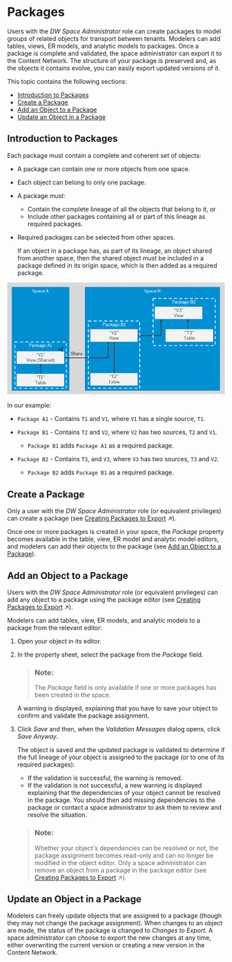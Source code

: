 <!-- loioa806c67ed11749c788142775d2cc2494 -->

# Packages

Users with the *DW Space Administrator* role can create packages to model groups of related objects for transport between tenants. Modelers can add tables, views, ER models, and analytic models to packages. Once a package is complete and validated, the space administrator can export it to the Content Network. The structure of your package is preserved and, as the objects it contains evolve, you can easily export updated versions of it.

This topic contains the following sections:

-   [Introduction to Packages](packages-a806c67.md#loioa806c67ed11749c788142775d2cc2494__section_intro)
-   [Create a Package](packages-a806c67.md#loioa806c67ed11749c788142775d2cc2494__section_create)
-   [Add an Object to a Package](packages-a806c67.md#loioa806c67ed11749c788142775d2cc2494__section_add)
-   [Update an Object in a Package](packages-a806c67.md#loioa806c67ed11749c788142775d2cc2494__section_update)



<a name="loioa806c67ed11749c788142775d2cc2494__section_intro"/>

## Introduction to Packages

Each package must contain a complete and coherent set of objects:

-   A package can contain one or more objects from one space.
-   Each object can belong to only one package.
-   A package must:
    -   Contain the complete lineage of all the objects that belong to it, or
    -   Include other packages containing all or part of this lineage as required packages.

-   Required packages can be selected from other spaces.

    If an object in a package has, as part of its lineage, an object shared from another space, then the shared object must be included in a package defined in its origin space, which is then added as a required package.


![](images/Package_Example_0f52d1e.png)

In our example:

-   `Package A1` - Contains `T1` and `V1`, where `V1` has a single source, `T1`.
-   `Package B1` - Contains `T2` and `V2`, where `V2` has two sources, `T2` and `V1`.
    -   `Package B1` adds `Package A1` as a required package.

-   `Package B2` - Contains `T3`, and `V3`, where `V3` has two sources, `T3` and `V2`.
    -   `Package B2` adds `Package B1` as a required package.




<a name="loioa806c67ed11749c788142775d2cc2494__section_create"/>

## Create a Package

Only a user with the *DW Space Administrator* role \(or equivalent privileges\) can create a package \(see [Creating Packages to Export](https://help.sap.com/viewer/9f36ca35bc6145e4acdef6b4d852d560/DEV_CURRENT/en-US/24aba84ceeb3416881736f70f02e3a0a.html "Users with the DW Space Administrator role can create packages to model groups of related objects for transport between tenants. Modelers can add tables, views, ER models, and analytic models to packages. Once a package is complete and validated, the space administrator can export it to the Content Network. The structure of your package is preserved and, as the objects it contains evolve, you can easily export updated versions of it.") :arrow_upper_right:\).

Once one or more packages is created in your space, the *Package* property becomes available in the table, view, ER model and analytic model editors, and modelers can add their objects to the package \(see [Add an Object to a Package](packages-a806c67.md#loioa806c67ed11749c788142775d2cc2494__section_add)\).



<a name="loioa806c67ed11749c788142775d2cc2494__section_add"/>

## Add an Object to a Package

Users with the *DW Space Administrator* role \(or equivalent privileges\) can add any object to a package using the package editor \(see [Creating Packages to Export](https://help.sap.com/viewer/9f36ca35bc6145e4acdef6b4d852d560/DEV_CURRENT/en-US/24aba84ceeb3416881736f70f02e3a0a.html "Users with the DW Space Administrator role can create packages to model groups of related objects for transport between tenants. Modelers can add tables, views, ER models, and analytic models to packages. Once a package is complete and validated, the space administrator can export it to the Content Network. The structure of your package is preserved and, as the objects it contains evolve, you can easily export updated versions of it.") :arrow_upper_right:\).

Modelers can add tables, view, ER models, and analytic models to a package from the relevant editor:

1.  Open your object in its editor.
2.  In the property sheet, select the package from the *Package* field.

    > ### Note:  
    > The *Package* field is only available if one or more packages has been created in the space.

    A warning is displayed, explaining that you have to save your object to confirm and validate the package assignment.

3.  Click *Save* and then, when the *Validation Messages* dialog opens, click *Save Anyway*.

    The object is saved and the updated package is validated to determine if the full lineage of your object is assigned to the package \(or to one of its required packages\):

    -   If the validation is successful, the warning is removed.
    -   If the validation is not successful, a new warning is displayed explaining that the dependencies of your object cannot be resolved in the package. You should then add missing dependencies to the package or contact a space administrator to ask them to review and resolve the situation.

    > ### Note:  
    > Whether your object's dependencies can be resolved or not, the package assignment becomes read-only and can no longer be modified in the object editor. Only a space administrator can remove an object from a package in the package editor \(see [Creating Packages to Export](https://help.sap.com/viewer/9f36ca35bc6145e4acdef6b4d852d560/DEV_CURRENT/en-US/24aba84ceeb3416881736f70f02e3a0a.html "Users with the DW Space Administrator role can create packages to model groups of related objects for transport between tenants. Modelers can add tables, views, ER models, and analytic models to packages. Once a package is complete and validated, the space administrator can export it to the Content Network. The structure of your package is preserved and, as the objects it contains evolve, you can easily export updated versions of it.") :arrow_upper_right:\).




<a name="loioa806c67ed11749c788142775d2cc2494__section_update"/>

## Update an Object in a Package

Modelers can freely update objects that are assigned to a package \(though they may not change the package assignment\). When changes to an object are made, the status of the package is changed to *Changes to Export*. A space administrator can choose to export the new changes at any time, either overwriting the current version or creating a new version in the Content Network.

